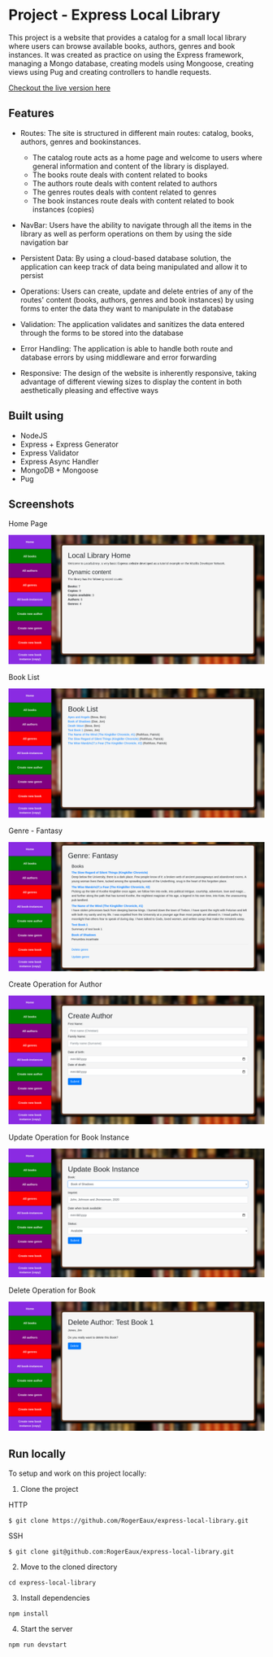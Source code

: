 # Project - Express Local Library

This project is a website that provides a catalog for a small local library where users can browse available books, authors, genres and book instances. It was created as practice on using the Express framework, managing a Mongo database, creating models using Mongoose, creating views using Pug and creating controllers to handle requests.

[Checkout the live version here](https://voltaic-grass-city.glitch.me)

## Features

- Routes: The site is structured in different main routes: catalog, books, authors, genres and bookinstances.

  - The catalog route acts as a home page and welcome to users where general information and content of the library is displayed.
  - The books route deals with content related to books
  - The authors route deals with content related to authors
  - The genres routes deals with content related to genres
  - The book instances route deals with content related to book instances (copies)

- NavBar: Users have the ability to navigate through all the items in the library as well as perform operations on them by using the side navigation bar

- Persistent Data: By using a cloud-based database solution, the application can keep track of data being manipulated and allow it to persist

- Operations: Users can create, update and delete entries of any of the routes' content (books, authors, genres and book instances) by using forms to enter the data they want to manipulate in the database

- Validation: The application validates and sanitizes the data entered through the forms to be stored into the database

- Error Handling: The application is able to handle both route and database errors by using middleware and error forwarding

- Responsive: The design of the website is inherently responsive, taking advantage of different viewing sizes to display the content in both aesthetically pleasing and effective ways

## Built using

- NodeJS
- Express + Express Generator
- Express Validator
- Express Async Handler
- MongoDB + Mongoose
- Pug

## Screenshots

Home Page

![Screenshot of the Home page](./public/screenshots/home.png)

Book List

![Screenshot of the list of books in the library](./public/screenshots/books.png)

Genre - Fantasy

![Screenshot of fantasy genre](./public/screenshots/genre-fantasy.png)

Create Operation for Author

![Screenshot of Product page](./public/screenshots/create-author.png)

Update Operation for Book Instance

![Screenshot of Cart Section](./public/screenshots/update-book-instance.png)

Delete Operation for Book

![Screenshot of About The Company Section](./public/screenshots/delete-book.png)

## Run locally

To setup and work on this project locally:

1. Clone the project

HTTP

```
$ git clone https://github.com/RogerEaux/express-local-library.git
```

SSH

```
$ git clone git@github.com:RogerEaux/express-local-library.git
```

2. Move to the cloned directory

```
cd express-local-library
```

3. Install dependencies

```
npm install
```

4. Start the server

```
npm run devstart
```
